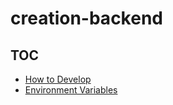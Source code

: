 # creation-backend


## TOC

- [How to Develop](./docs/how-to-develop.md)
- [Environment Variables](./docs/environment-variables.md)
